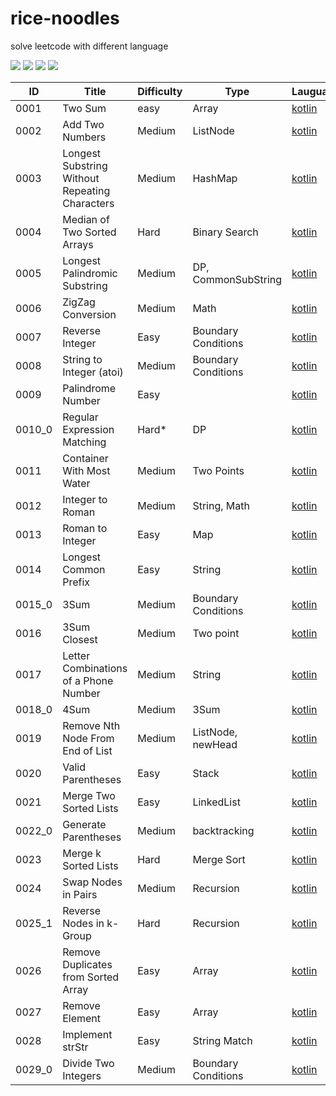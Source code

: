 # rice-noodles

solve leetcode with different language 

[![](https://img.shields.io/github/forks/yunshuipiao/rice-noodles.svg)](https://github.com/yunshuipiao/rice-noodles)
[![](https://img.shields.io/github/stars/yunshuipiao/rice-noodles.svg)](https://github.com/yunshuipiao/rice-noodles)
[![](https://img.shields.io/github/license/yunshuipiao/rice-noodles.svg)](https://github.com/yunshuipiao/rice-noodles)
[![](https://img.shields.io/github/followers/yunshuipiao.svg)](https://github.com/yunshuipiao)


ID | Title | Difficulty| Type | Lauguage 
---- | --- | --- | --- | --- |
0001 | Two Sum | easy | Array | [kotlin](https://github.com/yunshuipiao/rice-noodles/issues/1)
0002 | Add Two Numbers | Medium | ListNode | [kotlin](https://github.com/yunshuipiao/rice-noodles/issues/2)
0003 | Longest Substring Without Repeating Characters | Medium | HashMap | [kotlin](https://github.com/yunshuipiao/rice-noodles/issues/3)
0004 | Median of Two Sorted Arrays | Hard | Binary Search | [kotlin](https://github.com/yunshuipiao/rice-noodles/issues/4)
0005 | Longest Palindromic Substring | Medium | DP, CommonSubString | [kotlin](https://github.com/yunshuipiao/rice-noodles/issues/5)
0006 | ZigZag Conversion | Medium | Math | [kotlin](https://github.com/yunshuipiao/rice-noodles/issues/6)
0007 | Reverse Integer | Easy | Boundary Conditions | [kotlin](https://github.com/yunshuipiao/rice-noodles/issues/7)
0008 | String to Integer (atoi) | Medium | Boundary Conditions | [kotlin](https://github.com/yunshuipiao/rice-noodles/issues/8)
0009 |  Palindrome Number | Easy |  | [kotlin](https://github.com/yunshuipiao/rice-noodles/issues/9)
0010_0 |  Regular Expression Matching | Hard* | DP | [kotlin](https://github.com/yunshuipiao/rice-noodles/issues/10)
0011 |  Container With Most Water | Medium | Two Points | [kotlin](https://github.com/yunshuipiao/rice-noodles/issues/11)
0012 |  Integer to Roman | Medium | String, Math | [kotlin](https://github.com/yunshuipiao/rice-noodles/issues/12)
0013 |  Roman to Integer | Easy | Map | [kotlin](https://github.com/yunshuipiao/rice-noodles/issues/13)
0014 |  Longest Common Prefix | Easy | String | [kotlin](https://github.com/yunshuipiao/rice-noodles/issues/14)
0015_0 |  3Sum | Medium | Boundary Conditions  | [kotlin](https://github.com/yunshuipiao/rice-noodles/issues/15)
0016 |  3Sum Closest | Medium | Two point | [kotlin](https://github.com/yunshuipiao/rice-noodles/issues/16)
0017 |  Letter Combinations of a Phone Number | Medium | String | [kotlin](https://github.com/yunshuipiao/rice-noodles/issues/17)
0018_0 |  4Sum | Medium | 3Sum | [kotlin](https://github.com/yunshuipiao/rice-noodles/issues/18)
0019 |  Remove Nth Node From End of List | Medium | ListNode, newHead | [kotlin](https://github.com/yunshuipiao/rice-noodles/issues/19)
0020 |  Valid Parentheses  | Easy | Stack | [kotlin](https://github.com/yunshuipiao/rice-noodles/issues/20)
0021 | Merge Two Sorted Lists | Easy | LinkedList | [kotlin](https://github.com/yunshuipiao/rice-noodles/issues/21)
0022_0 | Generate Parentheses | Medium | backtracking | [kotlin](https://github.com/yunshuipiao/rice-noodles/issues/22)
0023 | Merge k Sorted Lists | Hard | Merge Sort | [kotlin](https://github.com/yunshuipiao/rice-noodles/issues/23)
0024 | Swap Nodes in Pairs| Medium | Recursion | [kotlin](https://github.com/yunshuipiao/rice-noodles/issues/24)
0025_1 | Reverse Nodes in k-Group |  Hard | Recursion | [kotlin](https://github.com/yunshuipiao/rice-noodles/issues/25)
0026 | Remove Duplicates from Sorted Array|  Easy | Array | [kotlin](https://github.com/yunshuipiao/rice-noodles/issues/26)
0027 | Remove Element |  Easy | Array | [kotlin](https://github.com/yunshuipiao/rice-noodles/issues/27)
0028 | Implement strStr |  Easy | String Match | [kotlin](https://github.com/yunshuipiao/rice-noodles/issues/28)
0029_0 | Divide Two Integers |  Medium | Boundary Conditions | [kotlin](https://github.com/yunshuipiao/rice-noodles/issues/28)

